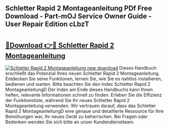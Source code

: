 ## Schletter Rapid 2 Montageanleitung PDf Free Download - Part-mOJ Service Owner Guide - User Repair Edition cLbzT

# <h2><a href="http://df74mug.blite.top/?on=Schletter+Rapid+2+Montageanleitung">🔗Download 👉🔴 Schletter Rapid 2 Montageanleitung</a></h2>

[![Schletter Rapid 2 Montageanleitung new download](https://i.imgur.com/lujVjoI.png)](http://df74mug.blite.top/?on=Schletter+Rapid+2+Montageanleitung)
Dieses Handbuch erschließt das Potenzial Ihres neuen Schletter Rapid 2 Montageanleitung. Entdecken Sie seine Funktionen, lernen Sie, wie Sie es nahtlos installieren, bedienen und warten. Bitte beachten Sie den Index Schletter Rapid 2 MontageanleitungD Der Index am Ende dieses Handbuchs kann Ihnen helfen, relevante Informationen schnell zu finden. Erleben Sie die Effizienz der Funktionsliste, während Sie Ihr neues Schletter Rapid 2 Montageanleitung verwenden. Wir vertrauen darauf, dass das Schletter Rapid 2 MontageanleitungD eine genaue und detaillierte Ressource für Ihre Bemühungen war, Ihr neues Gerät zu beherrschen. Bei Fragen oder Bedenken wenden Sie sich bitte an unser Kundendienstteam.

